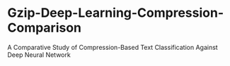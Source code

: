 # Gzip-Deep-Learning-Compression-Comparison
A Comparative Study of Compression-Based Text Classification Against Deep Neural Network
